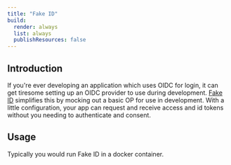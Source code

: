 ```yaml
---
title: "Fake ID"
build:
  render: always
  list: always
  publishResources: false
---
```


## Introduction

If you're ever developing an application which uses OIDC for login, it can get tiresome setting up an OIDC provider
to use during development. [Fake ID](https://github.com/georgecodes/fakeid) simplifies this by mocking out a basic 
OP for use in development. With a little configuration, your app can request and receive access and id tokens without
you needing to authenticate and consent.

## Usage

Typically you would run Fake ID in a docker container.
